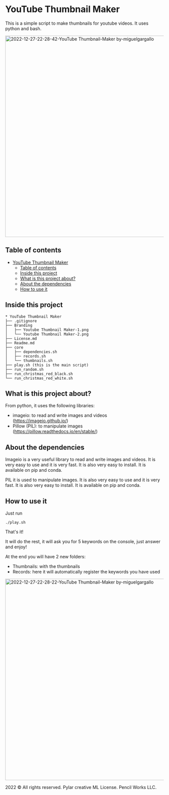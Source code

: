 # YouTube Thumbnail Maker

This is a simple script to make thumbnails for youtube videos. It uses python and bash.

<img width="640" alt="2022-12-27-22-28-42-YouTube Thumbnail-Maker by-miguelgargallo" src="https://user-images.githubusercontent.com/5947268/209724151-0416a3f2-03d2-4d5e-9829-5957f57eaaae.png">

## Table of contents

- [YouTube Thumbnail Maker](#youtube-thumbnail-maker)
  - [Table of contents](#table-of-contents)
  - [Inside this project](#inside-this-project)
  - [What is this project about?](#what-is-this-project-about)
  - [About the dependencies](#about-the-dependencies)
  - [How to use it](#how-to-use-it)

## Inside this project

```
* YouTube Thumbnail Maker
├── .gitignore
├── Branding
│   ├── Youtube Thumbnail Maker-1.png
│   └── Youtube Thumbnail Maker-2.png
├── License.md
├── Readme.md
├── core
│   ├── dependencies.sh
│   ├── records.sh
│   └── thumbnails.sh
├── play.sh (this is the main script)
├── run_random.sh
├── run_christmas_red_black.sh
└── run_christmas_red_white.sh
```

## What is this project about?

From python, it uses the following libraries:

- imageio: to read and write images and videos (https://imageio.github.io/)
- Pillow (PIL): to manipulate images (https://pillow.readthedocs.io/en/stable/)

## About the dependencies

Imageio is a very useful library to read and write images and videos. It is very easy to use and it is very fast. It is also very easy to install. It is available on pip and conda.

PIL it is used to manipulate images. It is also very easy to use and it is very fast. It is also very easy to install. It is available on pip and conda.

## How to use it

Just run

```
./play.sh
```

That's it!

It will do the rest, it will ask you for 5 keywords on the console, just answer and enjoy!

At the end you will have 2 new folders:

- Thumbnails: with the thumbnails
- Records: here it will automatically register the keywords you have used

<img width="640" alt="2022-12-27-22-28-22-YouTube Thumbnail-Maker by-miguelgargallo" src="https://user-images.githubusercontent.com/5947268/209724168-b1313f4a-608e-43aa-b968-c4561d988d9a.png">

2022 © All rights reserved. Pylar creative ML License. Pencil Works LLC.
